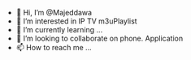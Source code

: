 - 👋 Hi, I’m @Majeddawa
- 👀 I’m interested in IP TV m3uPlaylist
- 🌱 I’m currently learning ...
- 💞️ I’m looking to collaborate on phone. Application 
- 📫 How to reach me ...

<!---
Majeddawa/Majeddawa is a ✨ special ✨ repository because its `README.md` (this file) appears on your GitHub profile.
You can click the Preview link to take a look at your changes.
--->
